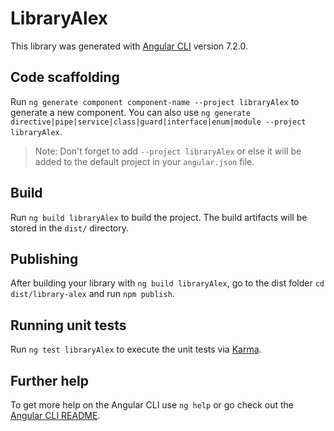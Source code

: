 # LibraryAlex

This library was generated with [Angular CLI](https://github.com/angular/angular-cli) version 7.2.0.

## Code scaffolding

Run `ng generate component component-name --project libraryAlex` to generate a new component. You can also use `ng generate directive|pipe|service|class|guard|interface|enum|module --project libraryAlex`.
> Note: Don't forget to add `--project libraryAlex` or else it will be added to the default project in your `angular.json` file. 

## Build

Run `ng build libraryAlex` to build the project. The build artifacts will be stored in the `dist/` directory.

## Publishing

After building your library with `ng build libraryAlex`, go to the dist folder `cd dist/library-alex` and run `npm publish`.

## Running unit tests

Run `ng test libraryAlex` to execute the unit tests via [Karma](https://karma-runner.github.io).

## Further help

To get more help on the Angular CLI use `ng help` or go check out the [Angular CLI README](https://github.com/angular/angular-cli/blob/master/README.md).
